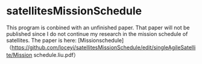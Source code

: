 # satellitesMissionSchedule

This program is conbined with an unfinished paper. That paper will not be published since I do not continue my research in the mission schedule of 
satellites. 
The paper is here:  [Missionschedule]（https://github.com/loceyi/satellitesMissionSchedule/edit/singleAgileSatellite/Mission schedule.liu.pdf）
